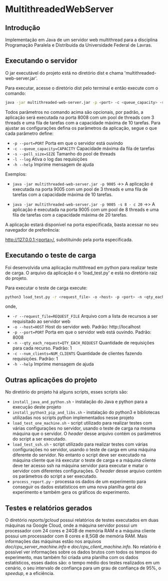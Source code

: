 # MultithreadedWebServer

## Introdução

Implementação em Java de um servidor web multithread para a disciplina Programação Paralela e Distribuída da Universidade Federal de Lavras.

## Executando o servidor

O jar executável do projeto está no diretório dist e chama 'multithreaded-web-server.jar'.

Para executar, acesse o diretório dist pelo terminal e então execute com o comando:

```bash
java -jar multithreaded-web-server.jar -p <port> -c <queue_capacity> -s <poll_size> -l
```

Todos parâmetros no comando acima são opcionais, por padrão, a aplicação será executada na porta 8008 com um pool de threads com 3 threads e uma fila de tarefas com a capacidade máxima de 10 tarefas. Para ajustar as configurações defina os parâmetros da aplicação, segue o que cada parâmetro define:

* ```-p --port=PORT```                Porta em que o servidor está ouvindo
* ```-c --queue_capacity=CAPACITY```  Capacidade máxima da fila de tarefas
* ```-s --poll_size=SIZE```           Tamanho do pool de threads
* ```-l --log```                      Ativa o log das requisições
* ```-h --help```                     Imprime mensagem de ajuda

Exemplos:

* ```java -jar multithreaded-web-server.jar -p 9005``` ->> A aplicação é executada na porta 9005 com um pool de 3 threads e uma fila de tarefas com a capacidade máxima de 10 tarefas. 

* ```java -jar multithreaded-web-server.jar -p 9005 -s 8 - c 20``` ->>   A aplicação é executada na porta 9005 com um pool de 8 threads e uma fila de tarefas com a capacidade máxima de 20 tarefas. 


A aplicação estará disponível na porta especificada, basta acessar no seu navegador de preferência:

http://127.0.0.1:<porta>/, substituindo <porta> pela porta especificada.

## Executando o teste de carga

Foi desenvolvida uma aplicação multithread em python para realizar teste de carga. O arquivo da aplicação é o 'load_test.py' e está no diretório raiz do projeto.

Para executar o teste de carga execute:

```bash
python3 load_test.py -r <request_file> -o <host> -p <port> -n <qty_each_request> -c <num_clients>
```
onde,
* ```-r --request_file=REQUEST_FILE```           Arquivo com a lista de recursos a ser requisitado ao servidor web
* ```-o --host=HOST```                           Host do servidor web. Padrão: http://localhost
* ```-p --port=PORT```                           Porta em que o servidor web está ouvindo. Padrão: 8008
* ```-n --qty_each_request=QTY_EACH_REQUEST```   Quantidade de requisições para cada recurso. Padrão: 1
* ```-c --num_clients=NUM_CLIENTS```             Quantidade de clientes fazendo requisições. Padrão: 1
* ```-h --help```                                Imprime mensagem de ajuda

## Outras aplicações do projeto

No diretório do projeto há alguns scripts, esses scripts são:

* ```install_java_and_python.sh``` - instalação do Java e python para a execução deste projeto
* ```install_python3_pip_and_libs.sh``` - instalação do python3 e bibliotecas utilizadas nos scripts python implementados nesse projeto
* ```load_test_one_machine.sh``` - script utilizado para realizar testes com várias configurações no servidor, usando o teste de carga na mesma máquina que o servidor. O _header_ desse arquivo contém os parâmetros do script a ser executado. 
* ```load_test_ssh.sh``` - script utilizado para realizar testes com várias configurações no servidor, usando o teste de carga em uma máquina diferente do servidor. No entanto o script deve ser executado na máquina cliente que irá executar o teste de carga e a máquina cliente deve ter acesso ssh na máquina servidor para executar e matar o servidor com diferentes configurações. O _header_ desse arquivo contém os parâmetros do script a ser executado. 
* ```process_report.py``` - processa os dados de um experimento para conseguir os dados estatísticos em uma nova planilha geral do experimento e também gera os gráficos do experimento.

## Testes e relatórios gerados

O diretório _reports/gcloud_ possui relatórios de testes executados em duas máquinas na Google Cloud, onde a máquina servidor possui um processador com 24 cores e 24GB de memória RAM e a máquina cliente possui um processador com 8 cores e 8,5GB de memória RAM. Mais informações das máquinas estão nos arquivos _doc/cpu_server_machine.info_ e _doc/cpu_client_machine.info_. No relatório é possível ver informações sobre os dados brutos com todos os tempos do experimento, mas também foi criada uma planilha com os dados estatísticos, esses dados são: o tempo médio dos testes realizados em um cenário, o seu intervalo de confiança para um grau de confiança de 95%, o _speedup_, e a eficiência.